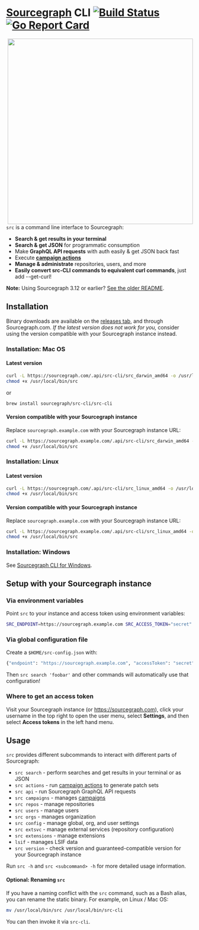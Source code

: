 # [Sourcegraph](https://sourcegraph.com) CLI [![Build Status](https://travis-ci.org/sourcegraph/src-cli.svg)](https://travis-ci.org/sourcegraph/src-cli) [![Go Report Card](https://goreportcard.com/badge/sourcegraph/src-cli)](https://goreportcard.com/report/sourcegraph/src-cli)

<img src="https://user-images.githubusercontent.com/3173176/43567326-3db5f31c-95e6-11e8-9e74-4c04079c01b0.png" width=500 align=right>

`src` is a command line interface to Sourcegraph:

- **Search & get results in your terminal**
- **Search & get JSON** for programmatic consumption
- Make **GraphQL API requests** with auth easily & get JSON back fast
- Execute **[campaign actions](https://docs.sourcegraph.com/user/campaigns)**
- **Manage & administrate** repositories, users, and more
- **Easily convert src-CLI commands to equivalent curl commands**, just add --get-curl!

**Note:** Using Sourcegraph 3.12 or earlier? [See the older README](https://github.com/sourcegraph/src-cli/tree/3.11.2).

## Installation

Binary downloads are available on the [releases tab](https://github.com/sourcegraph/src-cli/releases), and through Sourcegraph.com. _If the latest version does not work for you,_ consider using the version compatible with your Sourcegraph instance instead.

### Installation: Mac OS

#### Latest version

```bash
curl -L https://sourcegraph.com/.api/src-cli/src_darwin_amd64 -o /usr/local/bin/src
chmod +x /usr/local/bin/src
```

or

```bash
brew install sourcegraph/src-cli/src-cli
```

#### Version compatible with your Sourcegraph instance

Replace `sourcegraph.example.com` with your Sourcegraph instance URL:

```bash
curl -L https://sourcegraph.example.com/.api/src-cli/src_darwin_amd64 -o /usr/local/bin/src
chmod +x /usr/local/bin/src
```

### Installation: Linux

#### Latest version

```bash
curl -L https://sourcegraph.com/.api/src-cli/src_linux_amd64 -o /usr/local/bin/src
chmod +x /usr/local/bin/src
```

#### Version compatible with your Sourcegraph instance

Replace `sourcegraph.example.com` with your Sourcegraph instance URL:

```bash
curl -L https://sourcegraph.example.com/.api/src-cli/src_linux_amd64 -o /usr/local/bin/src
chmod +x /usr/local/bin/src
```

### Installation: Windows

See [Sourcegraph CLI for Windows](WINDOWS.md).

## Setup with your Sourcegraph instance

### Via environment variables

Point `src` to your instance and access token using environment variables:

```sh
SRC_ENDPOINT=https://sourcegraph.example.com SRC_ACCESS_TOKEN="secret" src search 'foobar'
```

### Via global configuration file

Create a `$HOME/src-config.json` with:

```sh
{"endpoint": "https://sourcegraph.example.com", "accessToken": "secret"}
```

Then `src search 'foobar'` and other commands will automatically use that configuration!

### Where to get an access token

Visit your Sourcegraph instance (or https://sourcegraph.com), click your username in the top right to open the user menu, select **Settings**, and then select **Access tokens** in the left hand menu.

## Usage

`src` provides different subcommands to interact with different parts of Sourcegraph:

 - `src search` - perform searches and get results in your terminal or as JSON
 - `src actions` - run [campaign actions](https://docs.sourcegraph.com/user/campaigns/actions) to generate patch sets
 - `src api` - run Sourcegraph GraphQL API requests
 - `src campaigns` - manages [campaigns](https://docs.sourcegraph.com/user/campaigns)
 - `src repos` - manage repositories
 - `src users` - manage users
 - `src orgs` - manages organization
 - `src config` - manage global, org, and user settings
 - `src extsvc` - manage external services (repository configuration)
 - `src extensions` - manage extensions
 - `lsif` - manages LSIF data
 - `src version` - check version and guaranteed-compatible version for your Sourcegraph instance

Run `src -h` and `src <subcommand> -h` for more detailed usage information.

#### Optional: Renaming `src`

If you have a naming conflict with the `src` command, such as a Bash alias, you can rename the static binary. For example, on Linux / Mac OS:

```sh
mv /usr/local/bin/src /usr/local/bin/src-cli
```

You can then invoke it via `src-cli`.
